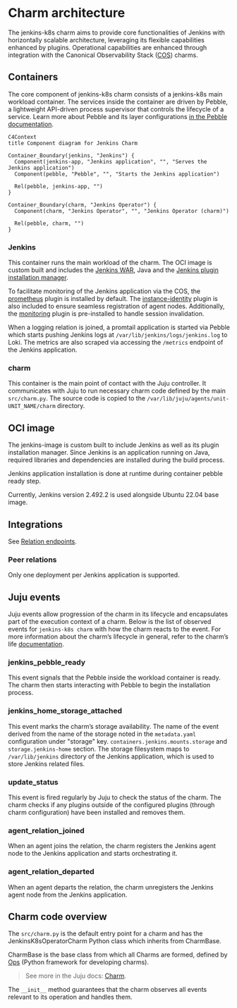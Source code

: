 # Charm architecture

The jenkins-k8s charm aims to provide core functionalities of Jenkins with horizontally
scalable architecture, leveraging its flexible capabilities enhanced by plugins. Operational
capabilities are enhanced through integration with the
Canonical Observability Stack ([COS](https://charmhub.io/topics/canonical-observability-stack/))
charms.


## Containers

The core component of jenkins-k8s charm consists of a jenkins-k8s main workload container. The
services inside the container are driven by Pebble, a lightweight API-driven process supervisor
that controls the lifecycle of a service.
Learn more about Pebble and its layer configurations [in the Pebble documentation](https://documentation.ubuntu.com/pebble/).

```mermaid
C4Context
title Component diagram for Jenkins Charm

Container_Boundary(jenkins, "Jenkins") {
  Component(jenkins-app, "Jenkins application", "", "Serves the Jenkins application")
  Component(pebble, "Pebble", "", "Starts the Jenkins application")

  Rel(pebble, jenkins-app, "")
}

Container_Boundary(charm, "Jenkins Operator") {
  Component(charm, "Jenkins Operator", "", "Jenkins Operator (charm)")
  
  Rel(pebble, charm, "")
}
```

### Jenkins

This container runs the main workload of the charm. The OCI image is custom built and includes
the [Jenkins WAR](https://www.jenkins.io/doc/book/installing/war-file/), Java and the [Jenkins plugin installation manager](https://github.com/jenkinsci/plugin-installation-manager-tool/).

To facilitate monitoring of the Jenkins application via the COS, the [prometheus](https://plugins.jenkins.io/prometheus/) plugin is installed by default. The [instance-identity](https://plugins.jenkins.io/instance-identity/) plugin is also included to ensure seamless registration of agent nodes. Additionally, the [monitoring](https://plugins.jenkins.io/monitoring/) plugin is pre-installed to handle session invalidation.

When a logging relation is joined, a promtail application is started via Pebble which starts
pushing Jenkins logs at `/var/lib/jenkins/logs/jenkins.log` to Loki.
The metrics are also scraped via accessing the `/metrics` endpoint of the Jenkins application.

### charm

This container is the main point of contact with the Juju controller. It communicates with Juju to
run necessary charm code defined by the main `src/charm.py`. The source code is copied to the
`/var/lib/juju/agents/unit-UNIT_NAME/charm` directory.

## OCI image

The jenkins-image is custom built to include Jenkins as well as its plugin installation manager. Since Jenkins is
an application running on Java, required libraries and dependencies are installed during the build
process.

Jenkins application installation is done at runtime during container pebble ready step.

Currently, Jenkins version 2.492.2 is used alongside Ubuntu 22.04 base image.

## Integrations

See [Relation endpoints](../reference/integrations.md).

### Peer relations

Only one deployment per Jenkins application is supported.

## Juju events

Juju events allow progression of the charm in its lifecycle and encapsulates part of the execution
context of a charm. Below is the list of observed events for `jenkins-k8s charm` with how the charm
reacts to the event. For more information about the charm’s lifecycle in general, refer to the
charm’s life [documentation](https://canonical-juju.readthedocs-hosted.com/en/3.6/user/reference/hook/).

### jenkins_pebble_ready

This event signals that the Pebble inside the workload container is ready. The charm then starts interacting with Pebble to begin the installation process.

### jenkins_home_storage_attached

This event marks the charm’s storage availability. The name of the event derived from the name of
the storage noted in the `metadata.yaml` configuration under "storage" key.
`containers.jenkins.mounts.storage` and `storage.jenkins-home` section. The storage filesystem maps to
`/var/lib/jenkins` directory of the Jenkins application, which is used to store Jenkins related files.

### update_status

This event is fired regularly by Juju to check the status of the charm. The charm checks if any plugins outside of the configured plugins (through charm configuration) have been installed and removes them.

### agent_relation_joined

When an agent joins the relation, the charm registers the Jenkins agent node to the Jenkins application and starts orchestrating it.

### agent_relation_departed

When an agent departs the relation, the charm unregisters the Jenkins agent node from the Jenkins application.

## Charm code overview

The `src/charm.py` is the default entry point for a charm and has the JenkinsK8sOperatorCharm Python class which inherits from CharmBase.

CharmBase is the base class from which all Charms are formed, defined by [Ops](https://juju.is/docs/sdk/ops) (Python framework for developing charms).

> See more in the Juju docs: [Charm](https://canonical-juju.readthedocs-hosted.com/en/3.6/user/reference/charm/).

The `__init__` method guarantees that the charm observes all events relevant to its operation and handles them.
